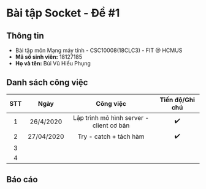 # Bài tập Socket - Đề #1

## Thông tin

* Bài tập môn Mạng máy tính - CSC10008(18CLC3) - FIT @ HCMUS
* **Mã số sinh viên:** 18127185
* **Họ và tên:** Bùi Vũ Hiếu Phụng

## Danh sách công việc

| STT  |    Ngày    |                Công việc                 |  Tiến độ/Ghi chú   |
| :--: | :--------: | :--------------------------------------: | :----------------: |
|  1   | 26/4/2020  | Lập trình mô hình server - client cơ bản | :heavy_check_mark: |
|  2   | 27/04/2020 |          Try - catch + tách hàm          | :heavy_check_mark: |
|  3   |            |                                          |                    |
|  4   |            |                                          |                    |

## Báo cáo

